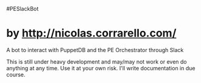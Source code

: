 #PESlackBot
# by http://nicolas.corrarello.com/

A bot to interact with PuppetDB and the PE Orchestrator through Slack

This is still under heavy development and may/may not work or even do anything at any time. Use it at your own risk.
I'll write documentation in due course.
